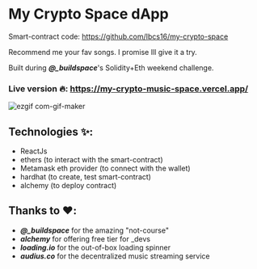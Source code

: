 # My Crypto Space dApp
Smart-contract code: https://github.com/Ibcs16/my-crypto-space

Recommend me your fav songs. I promise Ill give it a try.

Built during **_@\_buildspace_**'s Solidity+Eth weekend challenge.

### Live version 🔥: https://my-crypto-music-space.vercel.app/

![ezgif com-gif-maker](https://user-images.githubusercontent.com/18746683/138985115-b691f9a6-b21a-451e-b204-60cd4105fdc4.gif)


## Technologies ✨:

- ReactJs
- ethers (to interact with the smart-contract)
- Metamask eth provider (to connect with the wallet)
- hardhat (to create, test smart-contract)
- alchemy (to deploy contract)

## Thanks to ❤️:

- **_@\_buildspace_** for the amazing "not-course"
- **_alchemy_** for offering free tier for \_devs
- **_loading.io_** for the out-of-box loading spinner
- **_audius.co_** for the decentralized music streaming service
